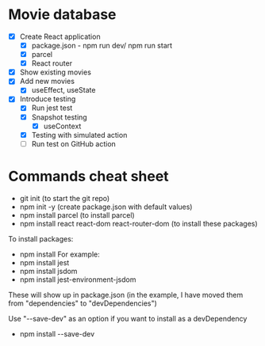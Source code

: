 # Movie database

* [x] Create React application
  * [x] package.json - npm run dev/ npm run start
  * [x] parcel
  * [x] React router
* [x] Show existing movies
* [x] Add new movies
  * [x] useEffect, useState
* [x] Introduce testing
  * [x] Run jest test
  * [x] Snapshot testing
    * [x] useContext
  * [x] Testing with simulated action
  * [ ] Run test on GitHub action

# Commands cheat sheet

- git init (to start the git repo)
- npm init -y (create package.json with default values)
- npm install parcel (to install parcel)
- npm install react react-dom react-router-dom (to install these packages)

To install packages:
- npm install <packageName>
For example:
- npm install jest
- npm install jsdom
- npm install jest-environment-jsdom

These will show up in package.json (in the example, I have moved them from "dependencies" to "devDependencies")

Use "--save-dev" as an option if you want to install as a devDependency

- npm install --save-dev <packageName>